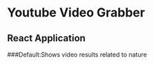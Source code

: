 
 # Youtube Video Grabber 

 ## React Application 
 
 
 ###Default:Shows video results related to nature 

